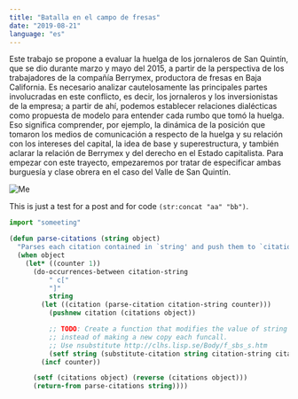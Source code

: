```yaml
---
title: "Batalla en el campo de fresas"
date: "2019-08-21"
language: "es"
---
```


Este trabajo se propone a evaluar la huelga de los jornaleros de San Quintín, que se dio durante marzo y mayo del 2015, a partir de la perspectiva de los trabajadores de la compañía Berrymex, productora de fresas en Baja California. Es necesario analizar cautelosamente las principales partes involucradas en este conflicto, es decir, los jornaleros y los inversionistas de la empresa; a partir de ahí, podemos establecer relaciones dialécticas como propuesta de modelo para entender cada rumbo que tomó la huelga. Eso significa comprender, por ejemplo, la dinámica de la posición que tomaron los medios de comunicación a respecto de la huelga y su relación con los intereses del capital, la idea de base y superestructura, y también aclarar la relación de Berrymex y del derecho en el Estado capitalista. Para empezar con este trayecto, empezaremos por tratar de especificar ambas burguesía y clase obrera en el caso del Valle de San Quintín.

![Me]("./me.jpg")

This is just a test for a post and for code `(str:concat "aa" "bb")`.
```javascript
import "someeting"

```

```lisp
(defun parse-citations (string object)
  "Parses each citation contained in `string' and push them to `citations' in `object'."
  (when object
    (let* ((counter 1))
      (do-occurrences-between citation-string
          " c["
          "]"
          string
        (let ((citation (parse-citation citation-string counter)))
          (pushnew citation (citations object))

          ;; TODO: Create a function that modifies the value of string
          ;; instead of making a new copy each funcall.
          ;; Use nsubstitute http://clhs.lisp.se/Body/f_sbs_s.htm
          (setf string (substitute-citation string citation-string citation)))
        (incf counter))

      (setf (citations object) (reverse (citations object)))
      (return-from parse-citations string))))
```

